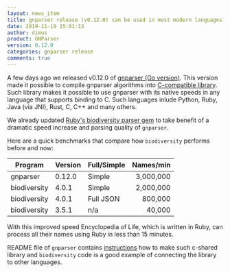 ```yaml
---
layout: news_item
title: gnparser release (v0.12.0) can be used in most modern languages
date: 2019-11-19 15:01:13
author: dimus
product: GNParser
version: 0.12.0
categories: gnparser release
comments: true
---
```


A few days ago we released v0.12.0 of [gnparser (Go
version)](https://gitlab.com/gogna/gnparser/-/releases). This version made it
possible to compile gnparser algorithms into [C-compatible
library](https://gitlab.com/gogna/gnparser/blob/master/binding/main.go). Such
library makes it possible to use gnparser with its native speeds in any
language that supports binding to C. Such languages inlude Python, Ruby, Java
(via JNI), Rust, C, C++ and many others.

We already updated [Ruby's biodiversity parser
gem](https://github.com/GlobalNamesArchitecture/biodiversity) to take benefit
of a dramatic speed increase and parsing quality of `gnparser`.

Here are a quick benchmarks that compare how `biodiversity` performs before
and now:

| Program      | Version | Full/Simple | Names/min |
| ------------ | ------- | ----------- | --------: |
| gnparser     | 0.12.0  | Simple      | 3,000,000 |
| biodiversity | 4.0.1   | Simple      | 2,000,000 |
| biodiversity | 4.0.1   | Full JSON   |   800,000 |
| biodiversity | 3.5.1   | n/a         |    40,000 |

With this improved speed Encyclopedia of Life, which is written in Ruby,
can process all their names using Ruby in less than 15 minutes.

README file of `gnparser` contains [instructions](https://gitlab.com/gogna/gnparser#use-as-a-shared-c-library) how to make such c-shared
library and `biodiversity` code is a good example of connecting the library to
other languages.
